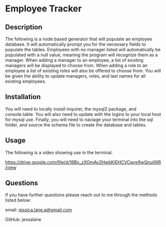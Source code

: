 
  # Employee Tracker

  ## Description
  The following is a node based generator that will populate an employee database. It will automatically prompt you for the necessary fields to populate the tables. Employees with no manager listed will automatically be populated with a null value, meaning the program will recognize them as a manager. When adding a manager to an employee, a list of existing managers will be displayed to choose from. When adding a role to an employee a list of existing roles will also be offered to choose from. You will be given the ability to update managers, roles, and last names for all existing employees.

  ## Installation
  You will need to locally install inquirer, the mysql2 package, and console.table. You will also need to update with the logins to your local host for mysql use. Finally, you will need to naviage your terminal into the sql folder, and source the schema file to create the database and tables.

  ## Usage
  The following is a video showing use in the terminal.

  https://drive.google.com/file/d/16Bx_zXOmAy2HwbKjEHCVCwre9wQnu06R/view
  
  ## Questions
  If you have further questions please reach out to me through the methods listed below:

  email: jessica.lane.a@gmail.com

  GitHub: jessalane